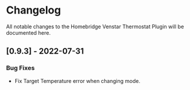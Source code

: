 # Changelog
All notable changes to the Homebridge Venstar Thermostat Plugin will be documented here.

## [0.9.3] - 2022-07-31

### Bug Fixes
- Fix Target Temperature error when changing mode.